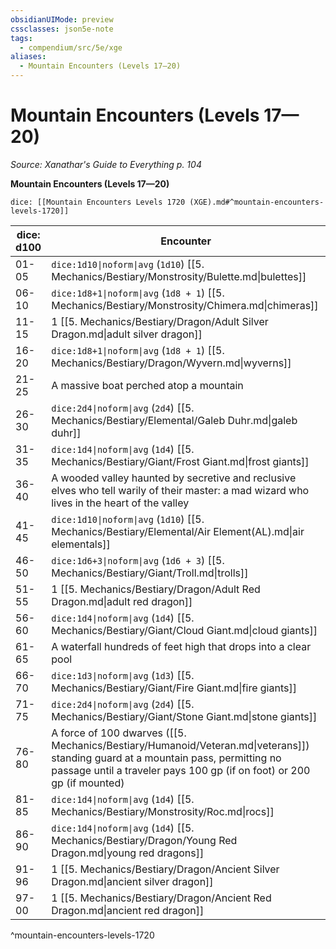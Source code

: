 ```yaml
---
obsidianUIMode: preview
cssclasses: json5e-note
tags:
  - compendium/src/5e/xge
aliases:
  - Mountain Encounters (Levels 17—20)
---
```

# Mountain Encounters (Levels 17—20)
*Source: Xanathar's Guide to Everything p. 104* 

**Mountain Encounters (Levels 17—20)**

`dice: [[Mountain Encounters Levels 1720 (XGE).md#^mountain-encounters-levels-1720]]`

| dice: d100 | Encounter |
|------------|-----------|
| 01-05 | `dice:1d10\|noform\|avg` (`1d10`) [[5. Mechanics/Bestiary/Monstrosity/Bulette.md\|bulettes]] |
| 06-10 | `dice:1d8+1\|noform\|avg` (`1d8 + 1`) [[5. Mechanics/Bestiary/Monstrosity/Chimera.md\|chimeras]] |
| 11-15 | 1 [[5. Mechanics/Bestiary/Dragon/Adult Silver Dragon.md\|adult silver dragon]] |
| 16-20 | `dice:1d8+1\|noform\|avg` (`1d8 + 1`) [[5. Mechanics/Bestiary/Dragon/Wyvern.md\|wyverns]] |
| 21-25 | A massive boat perched atop a mountain |
| 26-30 | `dice:2d4\|noform\|avg` (`2d4`) [[5. Mechanics/Bestiary/Elemental/Galeb Duhr.md\|galeb duhr]] |
| 31-35 | `dice:1d4\|noform\|avg` (`1d4`) [[5. Mechanics/Bestiary/Giant/Frost Giant.md\|frost giants]] |
| 36-40 | A wooded valley haunted by secretive and reclusive elves who tell warily of their master: a mad wizard who lives in the heart of the valley |
| 41-45 | `dice:1d10\|noform\|avg` (`1d10`) [[5. Mechanics/Bestiary/Elemental/Air Element(AL).md\|air elementals]] |
| 46-50 | `dice:1d6+3\|noform\|avg` (`1d6 + 3`) [[5. Mechanics/Bestiary/Giant/Troll.md\|trolls]] |
| 51-55 | 1 [[5. Mechanics/Bestiary/Dragon/Adult Red Dragon.md\|adult red dragon]] |
| 56-60 | `dice:1d4\|noform\|avg` (`1d4`) [[5. Mechanics/Bestiary/Giant/Cloud Giant.md\|cloud giants]] |
| 61-65 | A waterfall hundreds of feet high that drops into a clear pool |
| 66-70 | `dice:1d3\|noform\|avg` (`1d3`) [[5. Mechanics/Bestiary/Giant/Fire Giant.md\|fire giants]] |
| 71-75 | `dice:2d4\|noform\|avg` (`2d4`) [[5. Mechanics/Bestiary/Giant/Stone Giant.md\|stone giants]] |
| 76-80 | A force of 100 dwarves ([[5. Mechanics/Bestiary/Humanoid/Veteran.md\|veterans]]) standing guard at a mountain pass, permitting no passage until a traveler pays 100 gp (if on foot) or 200 gp (if mounted) |
| 81-85 | `dice:1d4\|noform\|avg` (`1d4`) [[5. Mechanics/Bestiary/Monstrosity/Roc.md\|rocs]] |
| 86-90 | `dice:1d4\|noform\|avg` (`1d4`) [[5. Mechanics/Bestiary/Dragon/Young Red Dragon.md\|young red dragons]] |
| 91-96 | 1 [[5. Mechanics/Bestiary/Dragon/Ancient Silver Dragon.md\|ancient silver dragon]] |
| 97-00 | 1 [[5. Mechanics/Bestiary/Dragon/Ancient Red Dragon.md\|ancient red dragon]] |
^mountain-encounters-levels-1720
